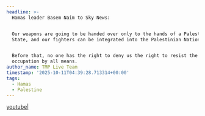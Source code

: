 ```yaml
---
headline: >-
  Hamas leader Basem Naim to Sky News:


  Our weapons are going to be handed over only to the hands of a Palestinian
  State, and our fighters can be integrated into the Palestinian National Army.


  Before that, no one has the right to deny us the right to resist the
  occupation by all means.
author_name: TMP Live Team
timestamp: '2025-10-11T04:39:28.713314+00:00'
tags:
  - Hamas
  - Palestine
---
```

[youtube|](https://youtu.be/17koHUkIAsU)
